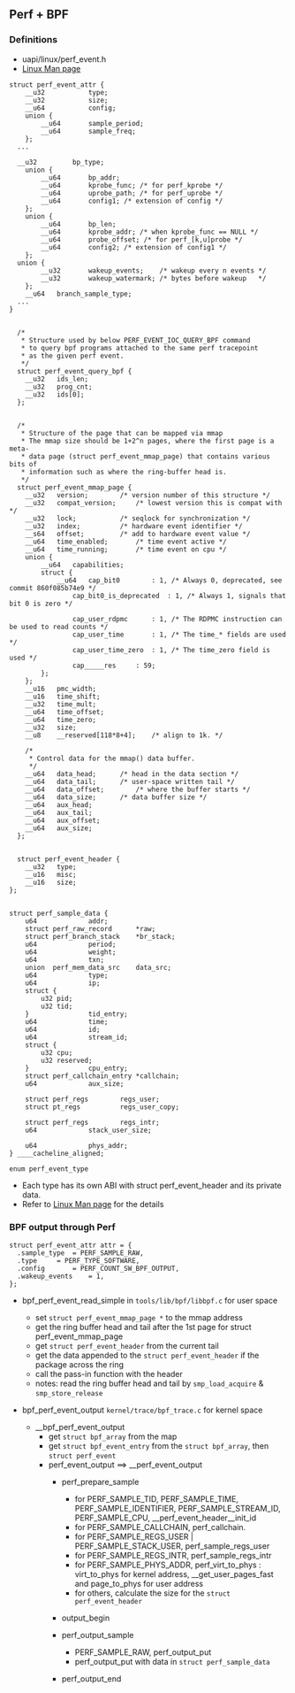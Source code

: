 ## Perf + BPF

### Definitions
* uapi/linux/perf_event.h
* [Linux Man page](https://man7.org/linux/man-pages/man2/perf_event_open.2.html)
```
struct perf_event_attr {
	__u32			type;
	__u32			size;
	__u64			config;
	union {
		__u64		sample_period;
		__u64		sample_freq;
	};
  ...

  __u32			bp_type;
	union {
		__u64		bp_addr;
		__u64		kprobe_func; /* for perf_kprobe */
		__u64		uprobe_path; /* for perf_uprobe */
		__u64		config1; /* extension of config */
	};
	union {
		__u64		bp_len;
		__u64		kprobe_addr; /* when kprobe_func == NULL */
		__u64		probe_offset; /* for perf_[k,u]probe */
		__u64		config2; /* extension of config1 */
	};
  union {
		__u32		wakeup_events;	  /* wakeup every n events */
		__u32		wakeup_watermark; /* bytes before wakeup   */
	};
  	__u64	branch_sample_type;
  ...
}


  /*
   * Structure used by below PERF_EVENT_IOC_QUERY_BPF command
   * to query bpf programs attached to the same perf tracepoint
   * as the given perf event.
   */
  struct perf_event_query_bpf {
  	__u32	ids_len;
  	__u32	prog_cnt;
  	__u32	ids[0];
  };


  /*
   * Structure of the page that can be mapped via mmap
   * The mmap size should be 1+2^n pages, where the first page is a meta‐
   * data page (struct perf_event_mmap_page) that contains various bits of
   * information such as where the ring-buffer head is.
   */
  struct perf_event_mmap_page {
  	__u32	version;		/* version number of this structure */
  	__u32	compat_version;		/* lowest version this is compat with */
  	__u32	lock;			/* seqlock for synchronization */
  	__u32	index;			/* hardware event identifier */
  	__s64	offset;			/* add to hardware event value */
  	__u64	time_enabled;		/* time event active */
  	__u64	time_running;		/* time event on cpu */
  	union {
  		__u64	capabilities;
  		struct {
  			__u64	cap_bit0		: 1, /* Always 0, deprecated, see commit 860f085b74e9 */
  				cap_bit0_is_deprecated	: 1, /* Always 1, signals that bit 0 is zero */

  				cap_user_rdpmc		: 1, /* The RDPMC instruction can be used to read counts */
  				cap_user_time		: 1, /* The time_* fields are used */
  				cap_user_time_zero	: 1, /* The time_zero field is used */
  				cap_____res		: 59;
  		};
  	};
  	__u16	pmc_width;
  	__u16	time_shift;
  	__u32	time_mult;
  	__u64	time_offset;
  	__u64	time_zero;
  	__u32	size;		
  	__u8	__reserved[118*8+4];	/* align to 1k. */

  	/*
  	 * Control data for the mmap() data buffer.
  	 */
  	__u64   data_head;		/* head in the data section */
  	__u64	data_tail;		/* user-space written tail */
  	__u64	data_offset;		/* where the buffer starts */
  	__u64	data_size;		/* data buffer size */
  	__u64	aux_head;
  	__u64	aux_tail;
  	__u64	aux_offset;
  	__u64	aux_size;
  };


  struct perf_event_header {
	__u32	type;
	__u16	misc;
	__u16	size;
};


struct perf_sample_data {
	u64				addr;
	struct perf_raw_record		*raw;
	struct perf_branch_stack	*br_stack;
	u64				period;
	u64				weight;
	u64				txn;
	union  perf_mem_data_src	data_src;
	u64				type;
	u64				ip;
	struct {
		u32	pid;
		u32	tid;
	}				tid_entry;
	u64				time;
	u64				id;
	u64				stream_id;
	struct {
		u32	cpu;
		u32	reserved;
	}				cpu_entry;
	struct perf_callchain_entry	*callchain;
	u64				aux_size;

	struct perf_regs		regs_user;
	struct pt_regs			regs_user_copy;

	struct perf_regs		regs_intr;
	u64				stack_user_size;

	u64				phys_addr;
} ____cacheline_aligned;

```


`enum perf_event_type`
* Each type has its own ABI with struct perf_event_header and its private data.
* Refer to [Linux Man page](https://man7.org/linux/man-pages/man2/perf_event_open.2.html) for the details

### BPF output through Perf
```
struct perf_event_attr attr = {
  .sample_type	= PERF_SAMPLE_RAW,
  .type		= PERF_TYPE_SOFTWARE,
  .config		= PERF_COUNT_SW_BPF_OUTPUT,
  .wakeup_events	= 1,
};
```


* bpf_perf_event_read_simple in `tools/lib/bpf/libbpf.c` for user space
  * set `struct perf_event_mmap_page *` to the mmap address
  * get the ring buffer head and tail after the 1st page for struct perf_event_mmap_page
  * get `struct perf_event_header` from the current tail
  * get the data appended to the `struct perf_event_header` if the package across the ring
  * call the pass-in function with the header
  * notes: read the ring buffer head and tail by `smp_load_acquire` & `smp_store_release`

* bpf_perf_event_output `kernel/trace/bpf_trace.c` for kernel space
  * __bpf_perf_event_output
    * get `struct bpf_array` from the map
    * get `struct bpf_event_entry` from the `struct bpf_array`, then `struct perf_event`
    * perf_event_output ==> __perf_event_output
      * perf_prepare_sample
        * for PERF_SAMPLE_TID, PERF_SAMPLE_TIME, PERF_SAMPLE_IDENTIFIER, PERF_SAMPLE_STREAM_ID, PERF_SAMPLE_CPU, __perf_event_header__init_id
        * for PERF_SAMPLE_CALLCHAIN, perf_callchain.
        * for PERF_SAMPLE_REGS_USER | PERF_SAMPLE_STACK_USER, perf_sample_regs_user
        * for PERF_SAMPLE_REGS_INTR, perf_sample_regs_intr
        * for PERF_SAMPLE_PHYS_ADDR, perf_virt_to_phys : virt_to_phys for kernel address, __get_user_pages_fast and page_to_phys for user address
        * for others, calculate the size for the `struct perf_event_header`
      * output_begin
      * perf_output_sample

        * PERF_SAMPLE_RAW, perf_output_put
        * perf_output_put with data in `struct perf_sample_data`
      * perf_output_end
